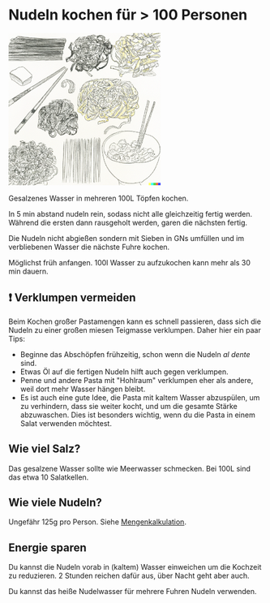 # Nudeln kochen für > 100 Personen

<img src="../images/nudeln.png" style="max-width:300px"/>

Gesalzenes Wasser in mehreren 100L Töpfen kochen.

In 5 min abstand nudeln rein, sodass nicht alle gleichzeitig fertig werden. Während die ersten dann rausgeholt werden, garen die nächsten fertig.

Die Nudeln nicht abgießen sondern mit Sieben in GNs umfüllen und im verbliebenen Wasser die nächste Fuhre kochen.

Möglichst früh anfangen. 100l Wasser zu aufzukochen kann mehr als 30 min dauern.

## ❗️ Verklumpen vermeiden

Beim Kochen großer Pastamengen kann es schnell passieren, dass sich die Nudeln zu einer großen miesen Teigmasse verklumpen. Daher hier ein paar Tips:

* Beginne das Abschöpfen frühzeitig, schon wenn die Nudeln *al dente* sind.
* Etwas Öl auf die fertigen Nudeln hilft auch gegen verklumpen.
* Penne und andere Pasta mit "Hohlraum" verklumpen eher als andere, weil dort mehr Wasser hängen bleibt.
* Es ist auch eine gute Idee, die Pasta mit kaltem Wasser abzuspülen, um zu verhindern, dass sie weiter kocht, und um die gesamte Stärke abzuwaschen. Dies ist besonders wichtig, wenn du die Pasta in einem Salat verwenden möchtest.

## Wie viel Salz?

Das gesalzene Wasser sollte wie Meerwasser schmecken. Bei 100L sind das etwa 10 Salatkellen.

## Wie viele Nudeln?

Ungefähr 125g pro Person. Siehe [Mengenkalkulation](/wiki/Mengenkalkulation).

## Energie sparen

Du kannst die Nudeln vorab in (kaltem) Wasser einweichen um die Kochzeit zu reduzieren. 2 Stunden reichen dafür aus, über Nacht geht aber auch.

Du kannst das heiße Nudelwasser für mehrere Fuhren Nudeln verwenden.
